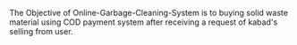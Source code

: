 The Objective of Online-Garbage-Cleaning-System is to buying solid waste material using COD payment system after receiving a request of kabad's selling from user.
